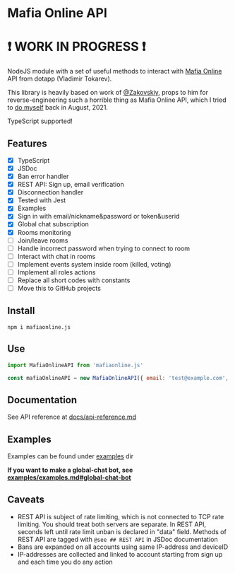 # Mafia Online API

# :exclamation: WORK IN PROGRESS :exclamation:

NodeJS module with a set of useful methods to interact with [Mafia Online](https://play.google.com/store/apps/details?id=com.tokarev.mafia) API from dotapp (Vladimir Tokarev).

This library is heavily based on work of [@Zakovskiy](https://github.com/Zakovskiy), props to him for reverse-engineering such a horrible thing as Mafia Online API, which I tried to [do myself](https://github.com/VityaSchel/mafia-tools) back in August, 2021.

TypeScript supported!

## Features

- [x] TypeScript
- [x] JSDoc
- [x] Ban error handler
- [x] REST API: Sign up, email verification
- [x] Disconnection handler
- [x] Tested with Jest
- [x] Examples
- [x] Sign in with email/nickname&password or token&userid
- [x] Global chat subscription 
- [x] Rooms monitoring
- [ ] Join/leave rooms
- [ ] Handle incorrect password when trying to connect to room
- [ ] Interact with chat in rooms
- [ ] Implement events system inside room (killed, voting)
- [ ] Implement all roles actions
- [ ] Replace all short codes with constants
- [ ] Move this to GitHub projects

## Install

```
npm i mafiaonline.js
```

## Use

```js
import MafiaOnlineAPI from 'mafiaonline.js'

const mafiaOnlineAPI = new MafiaOnlineAPI({ email: 'test@example.com', password: 'pythonsucks228' })
```

## Documentation

See API reference at [docs/api-reference.md](./docs/api-reference.md)

## Examples

Examples can be found under [examples](./examples/) dir

**If you want to make a global-chat bot, see [examples/examples.md#global-chat-bot](./examples/examples.md#global-chat-bot)**

## Caveats

- REST API is subject of rate limiting, which is not connected to TCP rate limiting. You should treat both servers are separate. In REST API, seconds left until rate limit unban is declared in "data" field. Methods of REST API are tagged with `@see ## REST API` in JSDoc documentation
- Bans are expanded on all accounts using same IP-address and deviceID
- IP-addresses are collected and linked to account starting from sign up and each time you do any action